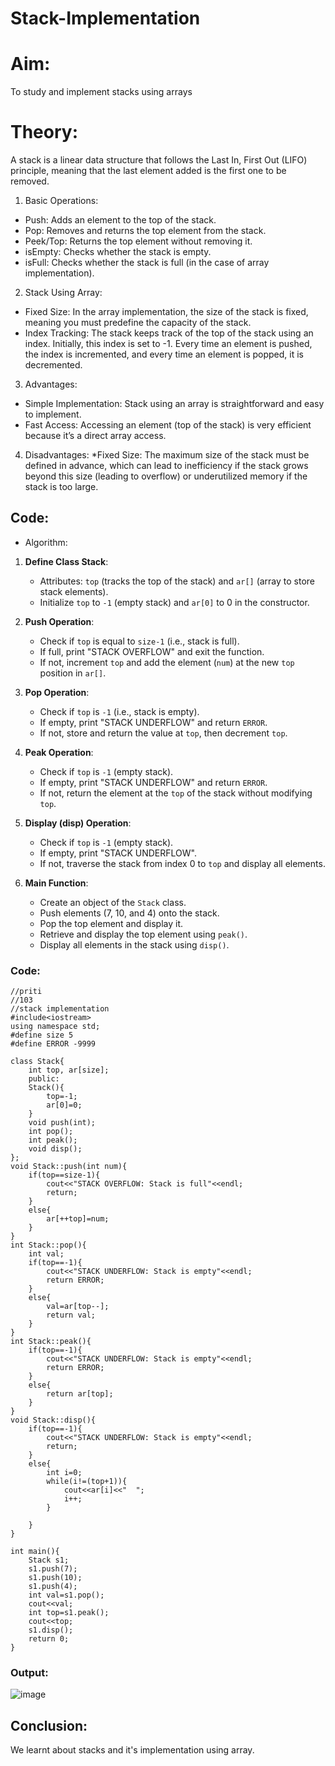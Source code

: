 # Stack-Implementation
# Aim:
To study and implement stacks using arrays
# Theory:
A stack is a linear data structure that follows the Last In, First Out (LIFO) principle, meaning that the last element added is the first one to be removed.

1. Basic Operations:

* Push: Adds an element to the top of the stack.
* Pop: Removes and returns the top element from the stack.
* Peek/Top: Returns the top element without removing it.
* isEmpty: Checks whether the stack is empty.
* isFull: Checks whether the stack is full (in the case of array implementation).

2. Stack Using Array:
* Fixed Size: In the array implementation, the size of the stack is fixed, meaning you must predefine the capacity of the stack.
* Index Tracking: The stack keeps track of the top of the stack using an index. Initially, this index is set to -1. Every time an element is pushed, the index is 
  incremented, and every time an element is popped, it is decremented.

3. Advantages:
* Simple Implementation: Stack using an array is straightforward and easy to implement.
* Fast Access: Accessing an element (top of the stack) is very efficient because it’s a direct array access.

4. Disadvantages:
 *Fixed Size: The maximum size of the stack must be defined in advance, which can lead to inefficiency if the stack grows beyond this size (leading to overflow) or underutilized memory if the stack is too large.

## Code:
* Algorithm:


1. **Define Class Stack**:
    - Attributes: `top` (tracks the top of the stack) and `ar[]` (array to store stack elements).
    - Initialize `top` to `-1` (empty stack) and `ar[0]` to 0 in the constructor.

2. **Push Operation**:
    - Check if `top` is equal to `size-1` (i.e., stack is full).
    - If full, print "STACK OVERFLOW" and exit the function.
    - If not, increment `top` and add the element (`num`) at the new `top` position in `ar[]`.

3. **Pop Operation**:
    - Check if `top` is `-1` (i.e., stack is empty).
    - If empty, print "STACK UNDERFLOW" and return `ERROR`.
    - If not, store and return the value at `top`, then decrement `top`.

4. **Peak Operation**:
    - Check if `top` is `-1` (empty stack).
    - If empty, print "STACK UNDERFLOW" and return `ERROR`.
    - If not, return the element at the `top` of the stack without modifying `top`.

5. **Display (disp) Operation**:
    - Check if `top` is `-1` (empty stack).
    - If empty, print "STACK UNDERFLOW".
    - If not, traverse the stack from index 0 to `top` and display all elements.

6. **Main Function**:
    - Create an object of the `Stack` class.
    - Push elements (7, 10, and 4) onto the stack.
    - Pop the top element and display it.
    - Retrieve and display the top element using `peak()`.
    - Display all elements in the stack using `disp()`.

### Code:
```
//priti
//103
//stack implementation 
#include<iostream>
using namespace std;
#define size 5
#define ERROR -9999

class Stack{
    int top, ar[size];
    public:
    Stack(){
        top=-1;
        ar[0]=0;
    }
    void push(int);
    int pop();
    int peak();
    void disp();
};
void Stack::push(int num){
    if(top==size-1){
        cout<<"STACK OVERFLOW: Stack is full"<<endl;
        return;
    }
    else{
        ar[++top]=num;
    }
}
int Stack::pop(){
    int val;
    if(top==-1){
        cout<<"STACK UNDERFLOW: Stack is empty"<<endl;
        return ERROR;
    }
    else{
        val=ar[top--];
        return val;
    }
}
int Stack::peak(){
    if(top==-1){
        cout<<"STACK UNDERFLOW: Stack is empty"<<endl;
        return ERROR;
    }
    else{
        return ar[top];
    }
}
void Stack::disp(){
    if(top==-1){
        cout<<"STACK UNDERFLOW: Stack is empty"<<endl;
        return;
    }
    else{
        int i=0;
        while(i!=(top+1)){
            cout<<ar[i]<<"  ";
            i++;
        }

    }
}

int main(){
    Stack s1;
    s1.push(7);
    s1.push(10);
    s1.push(4);
    int val=s1.pop();
    cout<<val;
    int top=s1.peak();
    cout<<top;
    s1.disp();
    return 0;
}
```
### Output:

![image](https://github.com/user-attachments/assets/5871e565-cd2c-4740-bf46-76a05d23f35b)

## Conclusion:
We learnt about stacks and it's implementation using array. 
